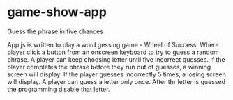 # game-show-app
Guess the phrase in five chances

App.js is written to play a word gessing game -  Wheel of Success. 
Where player click a button from an onscreen keyboard to try to guess a random phrase. 
A player can keep choosing letter until five incorrect guesses.
If the player completes the phrase before they run out of guesses,
a winning screen will display.
If the player guesses incorrectly 5 times, a losing screen will display.
A player can guess a letter only once. After thr letter is  guessed the programming disable that letter.
